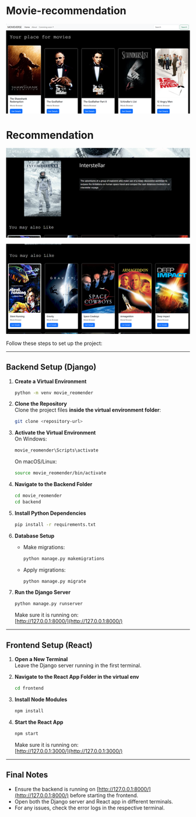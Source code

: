 # Movie-recommendation

![Alt text](pictures/1.png)

# Recommendation

![Alt text](pictures/2.png)

![Alt text](pictures/3.png)


Follow these steps to set up the project:

---

## Backend Setup (Django)

1. **Create a Virtual Environment**  
   ```bash
   python -m venv movie_reomender
   ```

2. **Clone the Repository**  
   Clone the project files **inside the virtual environment folder**:  
   ```bash
   git clone <repository-url>
   ```

3. **Activate the Virtual Environment**  
   On Windows:  
   ```bash
   movie_reomender\Scripts\activate
   ```  
   On macOS/Linux:  
   ```bash
   source movie_reomender/bin/activate
   ```

4. **Navigate to the Backend Folder**  
   ```bash
   cd movie_reomender
   cd backend
   ```

5. **Install Python Dependencies**  
   ```bash
   pip install -r requirements.txt
   ```

6. **Database Setup**  
   - Make migrations:  
     ```bash
     python manage.py makemigrations
     ```  
   - Apply migrations:  
     ```bash
     python manage.py migrate
     ```

8. **Run the Django Server**  
   ```bash
   python manage.py runserver
   ```  
   Make sure it is running on:  
   [http://127.0.0.1:8000/](http://127.0.0.1:8000/)

---

## Frontend Setup (React)

1. **Open a New Terminal**  
   Leave the Django server running in the first terminal.

2. **Navigate to the React App Folder in the virtual env**  
   ```bash
   cd frontend
   ```

3. **Install Node Modules**  
   ```bash
   npm install
   ```

4. **Start the React App**  
   ```bash
   npm start
   ```  
   Make sure it is running on:  
   [http://127.0.0.1:3000/](http://127.0.0.1:3000/)

---

## Final Notes

- Ensure the backend is running on [http://127.0.0.1:8000/](http://127.0.0.1:8000/) before starting the frontend.  
- Open both the Django server and React app in different terminals.  
- For any issues, check the error logs in the respective terminal.

